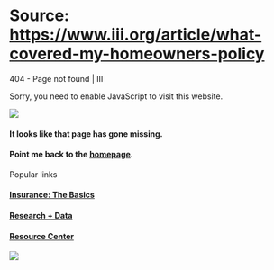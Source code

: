 # Source: https://www.iii.org/article/what-covered-my-homeowners-policy

404 - Page not found | III

Sorry, you need to enable JavaScript to visit this website.

![](/sites/all/themes/iii_responsive/images/404-mutt.png)

#### It looks like that page has gone missing.

#### Point me back to the [homepage](/).

Popular links

#### [Insurance: The Basics](/insurance-basics)

#### [Research + Data](/research-data)

#### [Resource Center](/resource-center)

 ![](https://px.ads.linkedin.com/collect/?pid=80820&fmt=gif)